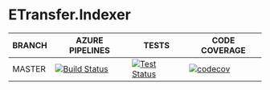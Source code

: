 # ETransfer.Indexer

BRANCH | AZURE PIPELINES                                                                                                                                                                                                                     | TESTS                                                                                                                                                                                                    | CODE COVERAGE
-------|-------------------------------------------------------------------------------------------------------------------------------------------------------------------------------------------------------------------------------------|----------------------------------------------------------------------------------------------------------------------------------------------------------------------------------------------------------|--------------
MASTER   | [![Build Status](https://dev.azure.com/etransfer2023/etransfer-server/_apis/build/status/etransfer-indexer?branchName=master)](https://dev.azure.com/etransfer2023/etransfer-server/_build/latest?definitionId=1&branchName=master) | [![Test Status](https://img.shields.io/azure-devops/tests/etransfer2023/etransfer-server/1/master)](https://dev.azure.com/etransfer2023/etransfer-server/_build/latest?definitionId=1&branchName=master) | [![codecov](https://codecov.io/github/ETransferProject/etransfer-indexer/graph/badge.svg?token=L8H8KCO9G1)](https://codecov.io/github/ETransferProject/etransfer-indexer)
